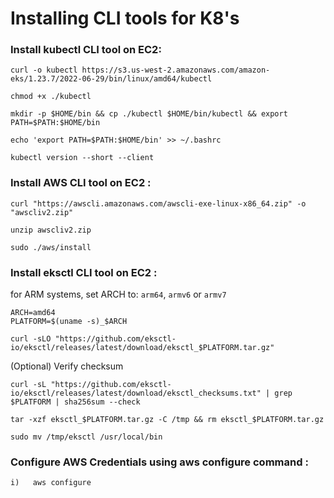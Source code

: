 # Installing CLI tools for K8's

### Install kubectl CLI tool on EC2:

```
curl -o kubectl https://s3.us-west-2.amazonaws.com/amazon-eks/1.23.7/2022-06-29/bin/linux/amd64/kubectl
```
```
chmod +x ./kubectl
```
```
mkdir -p $HOME/bin && cp ./kubectl $HOME/bin/kubectl && export PATH=$PATH:$HOME/bin
```
```
echo 'export PATH=$PATH:$HOME/bin' >> ~/.bashrc
```
```
kubectl version --short --client
```

### Install  AWS CLI tool on EC2 :

```
curl "https://awscli.amazonaws.com/awscli-exe-linux-x86_64.zip" -o "awscliv2.zip"
```
```
unzip awscliv2.zip 
```
```
sudo ./aws/install 
```

### Install  eksctl CLI tool on EC2 :

for ARM systems, set ARCH to: `arm64`, `armv6` or `armv7`

```
ARCH=amd64
PLATFORM=$(uname -s)_$ARCH
```
```
curl -sLO "https://github.com/eksctl-io/eksctl/releases/latest/download/eksctl_$PLATFORM.tar.gz"
```
(Optional) Verify checksum
```
curl -sL "https://github.com/eksctl-io/eksctl/releases/latest/download/eksctl_checksums.txt" | grep $PLATFORM | sha256sum --check
```
```
tar -xzf eksctl_$PLATFORM.tar.gz -C /tmp && rm eksctl_$PLATFORM.tar.gz
```
```
sudo mv /tmp/eksctl /usr/local/bin
```

### Configure AWS Credentials using aws configure command :

```
i)   aws configure
```
